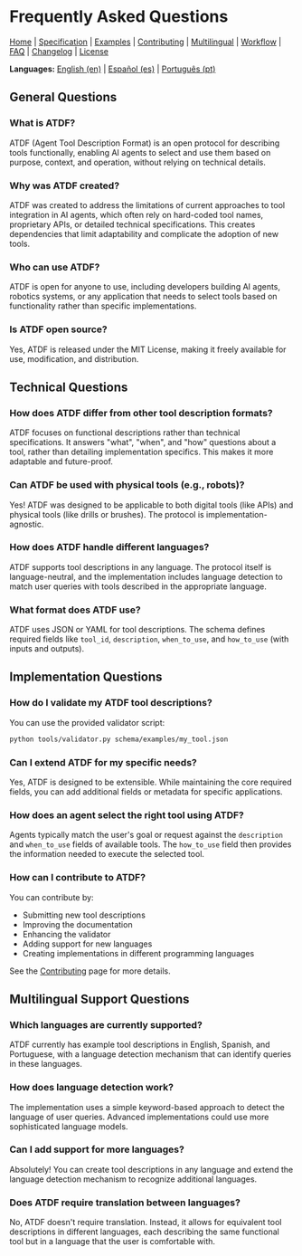 # Frequently Asked Questions

[Home](index.md) | [Specification](specification.md) | [Examples](examples.md) | [Contributing](contributing.md) | [Multilingual](multilingual.md) | [Workflow](workflow.md) | [FAQ](faq.md) | [Changelog](changelog.md) | [License](license.md)

**Languages:** [English (en)](faq.md) | [Español (es)](../es/faq.md) | [Português (pt)](../pt/faq.md)

## General Questions

### What is ATDF?
ATDF (Agent Tool Description Format) is an open protocol for describing tools functionally, enabling AI agents to select and use them based on purpose, context, and operation, without relying on technical details.

### Why was ATDF created?
ATDF was created to address the limitations of current approaches to tool integration in AI agents, which often rely on hard-coded tool names, proprietary APIs, or detailed technical specifications. This creates dependencies that limit adaptability and complicate the adoption of new tools.

### Who can use ATDF?
ATDF is open for anyone to use, including developers building AI agents, robotics systems, or any application that needs to select tools based on functionality rather than specific implementations.

### Is ATDF open source?
Yes, ATDF is released under the MIT License, making it freely available for use, modification, and distribution.

## Technical Questions

### How does ATDF differ from other tool description formats?
ATDF focuses on functional descriptions rather than technical specifications. It answers "what", "when", and "how" questions about a tool, rather than detailing implementation specifics. This makes it more adaptable and future-proof.

### Can ATDF be used with physical tools (e.g., robots)?
Yes! ATDF was designed to be applicable to both digital tools (like APIs) and physical tools (like drills or brushes). The protocol is implementation-agnostic.

### How does ATDF handle different languages?
ATDF supports tool descriptions in any language. The protocol itself is language-neutral, and the implementation includes language detection to match user queries with tools described in the appropriate language.

### What format does ATDF use?
ATDF uses JSON or YAML for tool descriptions. The schema defines required fields like `tool_id`, `description`, `when_to_use`, and `how_to_use` (with inputs and outputs).

## Implementation Questions

### How do I validate my ATDF tool descriptions?
You can use the provided validator script:
```bash
python tools/validator.py schema/examples/my_tool.json
```

### Can I extend ATDF for my specific needs?
Yes, ATDF is designed to be extensible. While maintaining the core required fields, you can add additional fields or metadata for specific applications.

### How does an agent select the right tool using ATDF?
Agents typically match the user's goal or request against the `description` and `when_to_use` fields of available tools. The `how_to_use` field then provides the information needed to execute the selected tool.

### How can I contribute to ATDF?
You can contribute by:
- Submitting new tool descriptions
- Improving the documentation
- Enhancing the validator
- Adding support for new languages
- Creating implementations in different programming languages

See the [Contributing](contributing.md) page for more details.

## Multilingual Support Questions

### Which languages are currently supported?
ATDF currently has example tool descriptions in English, Spanish, and Portuguese, with a language detection mechanism that can identify queries in these languages.

### How does language detection work?
The implementation uses a simple keyword-based approach to detect the language of user queries. Advanced implementations could use more sophisticated language models.

### Can I add support for more languages?
Absolutely! You can create tool descriptions in any language and extend the language detection mechanism to recognize additional languages.

### Does ATDF require translation between languages?
No, ATDF doesn't require translation. Instead, it allows for equivalent tool descriptions in different languages, each describing the same functional tool but in a language that the user is comfortable with. 